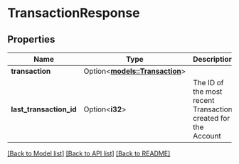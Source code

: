 # TransactionResponse

## Properties

Name | Type | Description | Notes
------------ | ------------- | ------------- | -------------
**transaction** | Option<[**models::Transaction**](Transaction.md)> |  | [optional]
**last_transaction_id** | Option<**i32**> | The ID of the most recent Transaction created for the Account | [optional]

[[Back to Model list]](../README.md#documentation-for-models) [[Back to API list]](../README.md#documentation-for-api-endpoints) [[Back to README]](../README.md)


